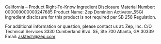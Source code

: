  
 
 
California – Product Right-To-Know Ingredient Disclosure 
Material Number: 000000000000247685 
Product Name: Zep Dominion Activator_55Gl 
Ingredient disclosure for this product is not required per SB 258 Regulation. 
 
For additional information or question, please contact us at: 
Zep, Inc. 
C/O Technical Services 
3330 Cumberland Blvd. SE, Ste 700 
Atlanta, GA 30339 
Email: asktech@zep.com 
 
 
 
 
